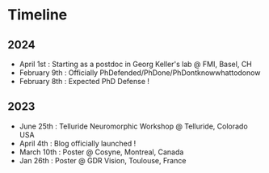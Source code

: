 # Timeline
## 2024
* April 1st : Starting as a postdoc in Georg Keller's lab @ FMI, Basel, CH
* February 9th : Officially PhDefended/PhDone/PhDontknowwhattodonow
* February 8th : Expected PhD Defense !
## 2023
* June 25th : Telluride Neuromorphic  Workshop @ Telluride, Colorado USA
* April 4th : Blog officially launched !
* March 10th : Poster @ Cosyne, Montreal, Canada
* Jan 26th : Poster @ GDR Vision, Toulouse, France
